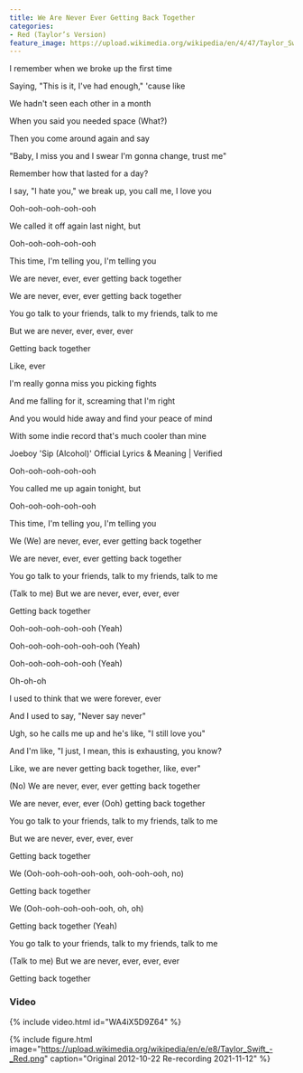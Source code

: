 ```yaml
---
title: We Are Never Ever Getting Back Together
categories:
- Red (Taylor’s Version)
feature_image: https://upload.wikimedia.org/wikipedia/en/4/47/Taylor_Swift_-_Red_%28Taylor%27s_Version%29.png
--- 
```

I remember when we broke up the first time

Saying, "This is it, I've had enough," 'cause like

We hadn't seen each other in a month

When you said you needed space (What?)

Then you come around again and say

"Baby, I miss you and I swear I'm gonna change, trust me"

Remember how that lasted for a day?

I say, "I hate you," we break up, you call me, I love you

Ooh-ooh-ooh-ooh-ooh

We called it off again last night, but

Ooh-ooh-ooh-ooh-ooh

This time, I'm telling you, I'm telling you

We are never, ever, ever getting back together

We are never, ever, ever getting back together

You go talk to your friends, talk to my friends, talk to me

But we are never, ever, ever, ever

Getting back together

Like, ever

I'm really gonna miss you picking fights

And me falling for it, screaming that I'm right

And you would hide away and find your peace of mind

With some indie record that's much cooler than mine

Joeboy 'Sip (Alcohol)' Official Lyrics & Meaning | Verified

Ooh-ooh-ooh-ooh-ooh

You called me up again tonight, but

Ooh-ooh-ooh-ooh-ooh

This time, I'm telling you, I'm telling you

We (We) are never, ever, ever getting back together

We are never, ever, ever getting back together

You go talk to your friends, talk to my friends, talk to me

(Talk to me) But we are never, ever, ever, ever

Getting back together

Ooh-ooh-ooh-ooh-ooh (Yeah)

Ooh-ooh-ooh-ooh-ooh-ooh (Yeah)

Ooh-ooh-ooh-ooh-ooh (Yeah)

Oh-oh-oh

I used to think that we were forever, ever

And I used to say, "Never say never"

Ugh, so he calls me up and he's like, "I still love you"

And I'm like, "I just, I mean, this is exhausting, you know?

Like, we are never getting back together, like, ever"

(No) We are never, ever, ever getting back together

We are never, ever, ever (Ooh) getting back together

You go talk to your friends, talk to my friends, talk to me

But we are never, ever, ever, ever

Getting back together

We (Ooh-ooh-ooh-ooh-ooh, ooh-ooh-ooh, no)

Getting back together

We (Ooh-ooh-ooh-ooh-ooh, oh, oh)

Getting back together (Yeah)

You go talk to your friends, talk to my friends, talk to me

(Talk to me) But we are never, ever, ever, ever

Getting back together
### Video

{% include video.html id="WA4iX5D9Z64" %}




 {% include figure.html image="https://upload.wikimedia.org/wikipedia/en/e/e8/Taylor_Swift_-_Red.png" caption="Original 2012-10-22 Re-recording 2021-11-12" %}